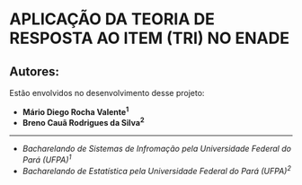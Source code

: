 # APLICAÇÃO DA TEORIA DE RESPOSTA AO ITEM (TRI) NO ENADE

## Autores:

Estão envolvidos no desenvolvimento desse projeto:

* **Mário Diego Rocha Valente<sup>1</sup>**
* **Breno Cauã Rodrigues da Silva<sup>2</sup>**

---

* *Bacharelando de Sistemas de Infromação pela Universidade Federal do Pará (UFPA)<sup>1</sup>*
* *Bacharelando de Estatística pela Universidade Federal do Pará (UFPA)<sup>2</sup>*
